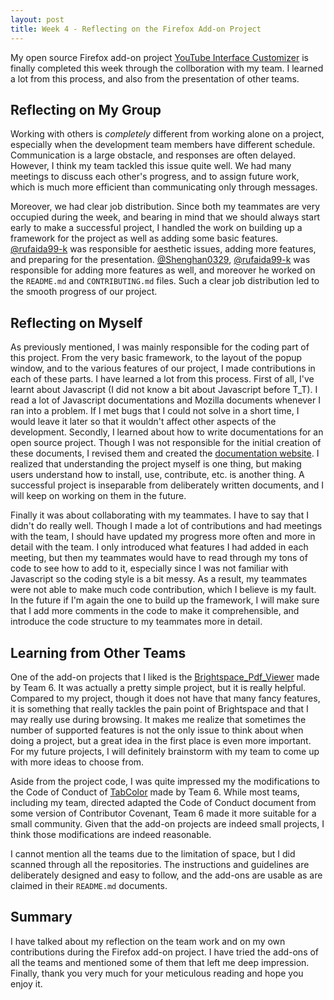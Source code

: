```yaml
---
layout: post
title: Week 4 - Reflecting on the Firefox Add-on Project
---
```


My open source Firefox add-on project [YouTube Interface Customizer](https://github.com/ossd-s23/YouTube-Customizer) is finally completed this week through the collboration with my team. I learned a lot from this process, and also from the presentation of other teams.

<!--more-->

## Reflecting on My Group

Working with others is *completely* different from working alone on a project, especially when the development team members have different schedule. Communication is a large obstacle, and responses are often delayed. However, I think my team tackled this issue quite well. We had many meetings to discuss each other's progress, and to assign future work, which is much more efficient than communicating only through messages.

Moreover, we had clear job distribution. Since both my teammates are very occupied during the week, and bearing in mind that we should always start early to make a successful project, I handled the work on building up a framework for the project as well as adding some basic features. [@rufaida99-k](https://github.com/rufaida99-k) was responsible for aesthetic issues, adding more features, and preparing for the presentation. [@Shenghan0329](https://github.com/Shenghan0329), [@rufaida99-k](https://github.com/rufaida99-k) was responsible for adding more features as well, and moreover he worked on the `README.md` and `CONTRIBUTING.md` files. Such a clear job distribution led to the smooth progress of our project.

## Reflecting on Myself

As previously mentioned, I was mainly responsible for the coding part of this project. From the very basic framework, to the layout of the popup window, and to the various features of our project, I made contributions in each of these parts. I have learned a lot from this process. First of all, I've learnt about Javascript (I did not know a bit about Javascript before T_T). I read a lot of Javascript documentations and Mozilla documents whenever I ran into a problem. If I met bugs that I could not solve in a short time, I would leave it later so that it wouldn't affect other aspects of the development. Secondly, I learned about how to write documentations for an open source project. Though I was not responsible for the initial creation of these documents, I revised them and created the [documentation website](https://charlie-xiao.github.io/projects/YouTube-Interface-Customizer.html). I realized that understanding the project myself is one thing, but making users understand how to install, use, contribute, etc. is another thing. A successful project is inseparable from deliberately written documents, and I will keep on working on them in the future.

Finally it was about collaborating with my teammates. I have to say that I didn't do really well. Though I made a lot of contributions and had meetings with the team, I should have updated my progress more often and more in detail with the team. I only introduced what features I had added in each meeting, but then my teammates would have to read through my tons of code to see how to add to it, especially since I was not familiar with Javascript so the coding style is a bit messy. As a result, my teammates were not able to make much code contribution, which I believe is my fault. In the future if I'm again the one to build up the framework, I will make sure that I add more comments in the code to make it comprehensible, and introduce the code structure to my teammates more in detail.

## Learning from Other Teams

One of the add-on projects that I liked is the [Brightspace_Pdf_Viewer](https://github.com/ossd-s23/Brightspace_Pdf_Viewer) made by Team 6. It was actually a pretty simple project, but it is really helpful. Compared to my project, though it does not have that many fancy features, it is something that really tackles the pain point of Brightspace and that I may really use during browsing. It makes me realize that sometimes the number of supported features is not the only issue to think about when doing a project, but a great idea in the first place is even more important. For my future projects, I will definitely brainstorm with my team to come up with more ideas to choose from.

Aside from the project code, I was quite impressed my the modifications to the Code of Conduct of [TabColor](https://github.com/ossd-s23/TabColor) made by Team 6. While most teams, including my team, directed adapted the Code of Conduct document from some version of Contributor Covenant, Team 6 made it more suitable for a small community. Given that the add-on projects are indeed small projects, I think those modifications are indeed reasonable.

I cannot mention all the teams due to the limitation of space, but I did scanned through all the repositories. The instructions and guidelines are deliberately designed and easy to follow, and the add-ons are usable as are claimed in their `README.md` documents.

## Summary

I have talked about my reflection on the team work and on my own contributions during the Firefox add-on project. I have tried the add-ons of all the teams and mentioned some of them that left me deep impression. Finally, thank you very much for your meticulous reading and hope you enjoy it.

